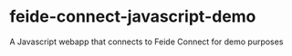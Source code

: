 feide-connect-javascript-demo
=============================

A Javascript webapp that connects to Feide Connect for demo purposes
